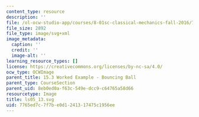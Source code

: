 ```yaml
---
content_type: resource
description: ''
file: /ol-ocw-studio-app/courses/8-01sc-classical-mechanics-fall-2016/7765ed7c7f7be0d1241317475c1956ee_ls05_13.svg
file_size: 2892
file_type: image/svg+xml
image_metadata:
  caption: ''
  credit: ''
  image-alt: ''
learning_resource_types: []
license: https://creativecommons.org/licenses/by-nc-sa/4.0/
ocw_type: OCWImage
parent_title: 15.3 Worked Example - Bouncing Ball
parent_type: CourseSection
parent_uid: 8eb0ed0a-f63c-549e-dcc9-c64765a58d66
resourcetype: Image
title: ls05_13.svg
uid: 7765ed7c-7f7b-e0d1-2413-17475c1956ee
---
```

